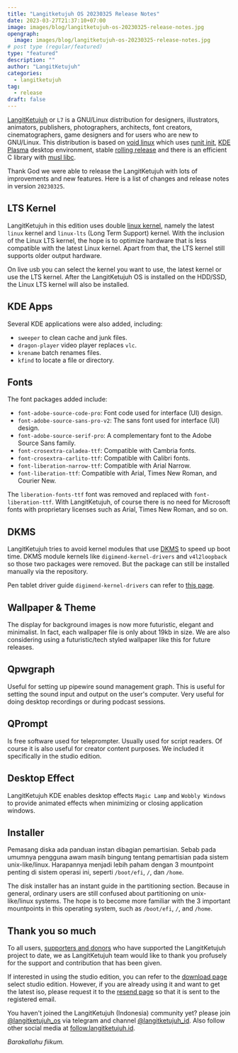 ```yaml
---
title: "Langitketujuh OS 20230325 Release Notes"
date: 2023-03-27T21:37:10+07:00
image: images/blog/langitketujuh-os-20230325-release-notes.jpg
opengraph:
  image: images/blog/langitketujuh-os-20230325-release-notes.jpg
# post type (regular/featured)
type: "featured"
description: ""
author: "LangitKetujuh"
categories:
  - langitketujuh
tag:
  - release
draft: false
---
```


[LangitKetujuh](https://langitketujuh.id) or `L7` is a GNU/Linux distribution for designers, illustrators, animators, publishers, photographers, architects, font creators, cinematographers, game designers and for users who are new to GNU/Linux. This distribution is based on [void linux](https://voidlinux.org) which uses [runit init](http://smarden.org/runit/), [KDE Plasma](https://kde.org/plasma-desktop) desktop environment, stable [rolling release](https://en.wikipedia.org/wiki/Rolling_release) and there is an efficient C library with [musl libc](https://www.musl-libc.org).

Thank God we were able to release the LangitKetujuh with lots of improvements and new features. Here is a list of changes and release notes in version `20230325`.

## LTS Kernel

LangitKetujuh in this edition uses double [linux kernel](https://www.kernel.org/category/releases.html), namely the latest `linux` kernel and `linux-lts` (Long Term Support) kernel. With the inclusion of the Linux LTS kernel, the hope is to optimize hardware that is less compatible with the latest Linux kernel. Apart from that, the LTS kernel still supports older output hardware.

On live usb you can select the kernel you want to use, the latest kernel or use the LTS kernel. After the LangitKetujuh OS is installed on the HDD/SSD, the Linux LTS kernel will also be installed.

## KDE Apps

Several KDE applications were also added, including:
* `sweeper` to clean cache and junk files.
* `dragon-player` video player replaces `vlc`.
* `krename` batch renames files.
* `kfind` to locate a file or directory.

## Fonts

The font packages added include:
* `font-adobe-source-code-pro`: Font code used for interface (UI) design.
* `font-adobe-source-sans-pro-v2`: The sans font used for interface (UI) design.
* `font-adobe-source-serif-pro`: A complementary font to the Adobe Source Sans family.
* `font-crosextra-caladea-ttf`: Compatible with Cambria fonts.
* `font-crosextra-carlito-ttf`: Compatible with Calibri fonts.
* `font-liberation-narrow-ttf`: Compatible with Arial Narrow.
* `font-liberation-ttf`: Compatible with Arial, Times New Roman, and Courier New.

The `liberation-fonts-ttf` font was removed and replaced with `font-liberation-ttf`. With LangitKetujuh, of course there is no need for Microsoft fonts with proprietary licenses such as Arial, Times New Roman, and so on.

## DKMS

LangitKetujuh tries to avoid kernel modules that use [DKMS](https://github.com/dell/dkms) to speed up boot time. DKMS module kernels like `digimend-kernel-drivers` and `v4l2loopback` so those two packages were removed. But the package can still be installed manually via the repository.

Pen tablet driver guide `digimend-kernel-drivers` can refer to [this page](https://panduan.langitketujuh.id/konfigurasi/driver/pen-tablet/digimend.html).

## Wallpaper & Theme

The display for background images is now more futuristic, elegant and minimalist. In fact, each wallpaper file is only about 19kb in size. We are also considering using a futuristic/tech styled wallpaper like this for future releases.

## Qpwgraph

Useful for setting up pipewire sound management graph. This is useful for setting the sound input and output on the user's computer. Very useful for doing desktop recordings or during podcast sessions.

## QPrompt

Is free software used for teleprompter. Usually used for script readers. Of course it is also useful for creator content purposes. We included it specifically in the studio edition.

## Desktop Effect

LangitKetujuh KDE enables desktop effects `Magic Lamp` and `Wobbly Windows` to provide animated effects when minimizing or closing application windows.

## Installer

Pemasang diska ada panduan instan dibagian pemartisian. Sebab pada umumnya pengguna awam masih bingung tentang pemartisian pada sistem unix-like/linux. Harapannya menjadi lebih paham dengan 3 mountpoint penting di sistem operasi ini, seperti `/boot/efi`, `/`, dan `/home`.

The disk installer has an instant guide in the partitioning section. Because in general, ordinary users are still confused about partitioning on unix-like/linux systems. The hope is to become more familiar with the 3 important mountpoints in this operating system, such as `/boot/efi`, `/`, and `/home`.

## Thank you so much

To all users, [supporters and donors](../../supporter) who have supported the LangitKetujuh project to date, we as LangitKetujuh team would like to thank you profusely for the support and contribution that has been given.

If interested in using the studio edition, you can refer to the [download page](../../os/download) select studio edition. However, if you are already using it and want to get the latest iso, please request it to the [resend page](../../os/resend) so that it is sent to the registered email.

You haven't joined the LangitKetujuh (Indonesia) community yet? please join [@langitketujuh_os](https://t.me/langitketujuh_os) via telegram and channel [@langitketujuh_id](https://t.me/langitketujuh_id). Also follow other social media at [follow.langitketujuh.id](https://follow.langitketujuh.id).

_Barakallahu fiikum._
